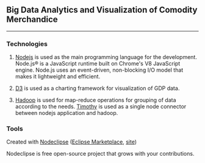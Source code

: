 ## Big Data Analytics and Visualization of Comodity Merchandice

---

### Technologies 

1. [Nodejs](https://nodejs.org/en/) is used as the main programming language for the development. Node.js® is a JavaScript runtime built on Chrome's V8 JavaScript engine. Node.js uses an event-driven, non-blocking I/O model that makes it lightweight and efficient. 

2. [D3](https://d3js.org/) is used as a charting framework for visualization of GDP data. 

3. [Hadoop](http://hadoop.apache.org/) is used for map-reduce operations for grouping of data according to the needs. [Timothy](https://www.npmjs.com/package/timothy) is used as a single node connector between nodejs application and hadoop.

### Tools

Created with [Nodeclipse](https://github.com/Nodeclipse/nodeclipse-1)
 ([Eclipse Marketplace](http://marketplace.eclipse.org/content/nodeclipse), [site](http://www.nodeclipse.org))   

Nodeclipse is free open-source project that grows with your contributions.
